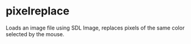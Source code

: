 # pixelreplace
Loads an image file using SDL Image, replaces pixels of the same color selected by the mouse.

